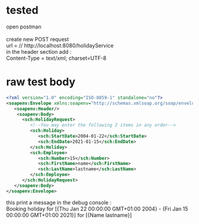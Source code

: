 # tested

open postman</br>  
create new POST request</br>
url =<wsdl url> // http://localhost:8080/holidayService</br>
in the header section add :</br>
  Content-Type = text/xml; charset=UTF-8</br>

# raw test body 
```xml
<?xml version="1.0" encoding="ISO-8859-1" standalone="no"?>
<soapenv:Envelope xmlns:soapenv="http://schemas.xmlsoap.org/soap/envelope/" xmlns:sch="http://joedayz.pe/hr/schemas">
   <soapenv:Header/>
    <soapenv:Body>
      <sch:HolidayRequest>
         <!--You may enter the following 2 items in any order-->
         <sch:Holiday>
            <sch:StartDate>2004-01-22</sch:StartDate>
            <sch:EndDate>2021-01-15</sch:EndDate>
         </sch:Holiday>
         <sch:Employee>
            <sch:Number>15</sch:Number>
            <sch:FirstName>name</sch:FirstName>
            <sch:LastName>lastname</sch:LastName>
         </sch:Employee>
      </sch:HolidayRequest>
   </soapenv:Body>
</soapenv:Envelope>
```

this print a message in the debug console :</br>
  Booking holiday for [{Thu Jan 22 00:00:00 GMT+01:00 2004} - {Fri Jan 15 00:00:00 GMT+01:00 2021}] for [{Name lastname}]</br> 
